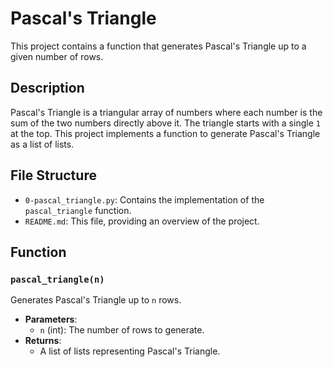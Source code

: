 # Pascal's Triangle

This project contains a function that generates Pascal's Triangle up to a given number of rows.

## Description

Pascal's Triangle is a triangular array of numbers where each number is the sum of the two numbers directly above it. The triangle starts with a single `1` at the top. This project implements a function to generate Pascal's Triangle as a list of lists.

## File Structure

- `0-pascal_triangle.py`: Contains the implementation of the `pascal_triangle` function.
- `README.md`: This file, providing an overview of the project.

## Function

### `pascal_triangle(n)`

Generates Pascal's Triangle up to `n` rows.

- **Parameters**: 
  - `n` (int): The number of rows to generate.
- **Returns**: 
  - A list of lists representing Pascal's Triangle.